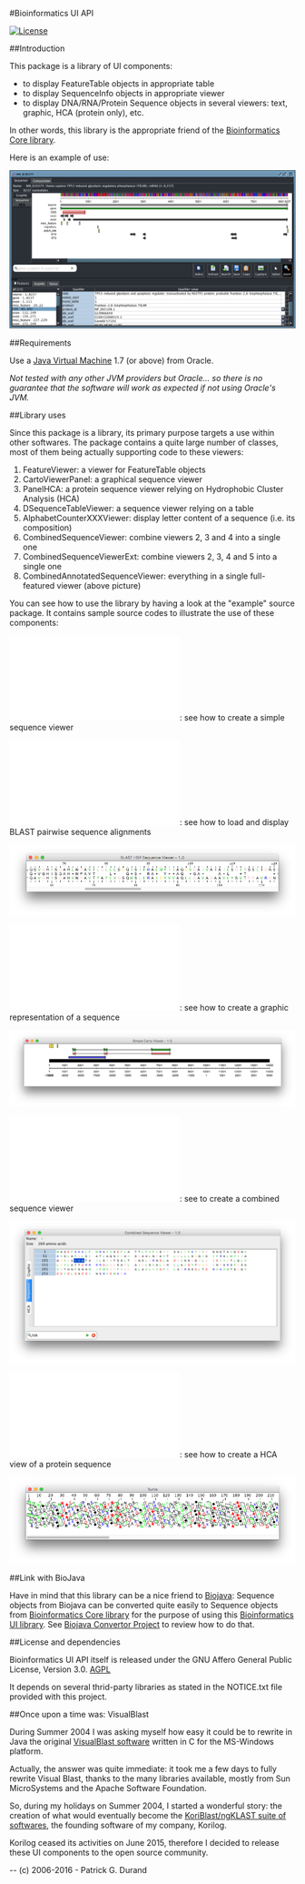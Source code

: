 #Bioinformatics UI API

[![License](https://img.shields.io/badge/license-Affero%20GPL%203.0-blue.svg)](https://www.gnu.org/licenses/agpl-3.0.txt)

##Introduction

This package is a library of UI components:

* to display FeatureTable objects in appropriate table 
* to display SequenceInfo objects in appropriate viewer
* to display DNA/RNA/Protein Sequence objects in several viewers: text, graphic, HCA (protein only), etc.

In other words, this library is the appropriate friend of the [Bioinformatics Core library](https://github.com/pgdurand/Bioinformatics-Core-API).

Here is an example of use:

![DNA Sequence Viewer](doc/bioinformatics-ui-viewer.png)

##Requirements

Use a [Java Virtual Machine](http://www.oracle.com/technetwork/java/javase/downloads/index.html) 1.7 (or above) from Oracle. 

*Not tested with any other JVM providers but Oracle... so there is no guarantee that the software will work as expected if not using Oracle's JVM.*

##Library uses

Since this package is a library, its primary purpose targets a use within other softwares. The package contains a quite large number of classes, most of them being actually supporting code to these viewers:

1. FeatureViewer: a viewer for FeatureTable objects
2. CartoViewerPanel: a graphical sequence viewer
3. PanelHCA: a protein sequence viewer relying on Hydrophobic Cluster Analysis (HCA)
4. DSequenceTableViewer: a sequence viewer relying on a table
5. AlphabetCounterXXXViewer: display letter content of a sequence (i.e. its composition)
6. CombinedSequenceViewer: combine viewers 2, 3 and 4 into a single one
7. CombinedSequenceViewerExt: combine viewers 2, 3, 4 and 5 into a single one
8. CombinedAnnotatedSequenceViewer: everything in a single full-featured viewer (above picture)

You can see how to use the library by having a look at the "example" source package. It contains sample source codes to illustrate the use of these components:

![BasicSequenceViewer](src/example/BasicSequenceViewer.java): see how to create a simple sequence viewer

![HSPSequenceViewer](src/example/HSPSequenceViewer.java): see how to load and display BLAST pairwise sequence alignments

![HSP Viewer](doc/HSPSequenceViewer.png)

![CartoViewerPanelApp](src/example/CartoViewerPanelApp.java): see how to create a graphic representation of a sequence

![Cartographic Viewer](doc/CartoViewer.png)

![CombinedSequenceViewerApp](src/example/CombinedSequenceViewerApp.java): see to create a combined sequence viewer

![Combined Viewer](doc/CombinedSequenceViewer.png)

![HCAViewerApplet](src/example/HCAViewerApplet.java): see how to create a HCA view of a protein sequence

![HCA Viewer](doc/HCAView.png)

##Link with BioJava

Have in mind that this library can be a nice friend to [Biojava](http://biojava.org): Sequence objects from Biojava can be converted quite easily to Sequence objects from [Bioinformatics Core library](https://github.com/pgdurand/Bioinformatics-Core-API) for the purpose of using this [Bioinformatics UI library](https://github.com/pgdurand/Bioinformatics-UI-API). See [Biojava Convertor Project](https://github.com/pgdurand/BiojavaConvertor) to review how to do that.

##License and dependencies

Bioinformatics UI API itself is released under the GNU Affero General Public License, Version 3.0. [AGPL](https://www.gnu.org/licenses/agpl-3.0.txt)

It depends on several thrid-party libraries as stated in the NOTICE.txt file provided with this project.

##Once upon a time was: VisualBlast

During Summer 2004 I was asking myself how easy it could be to rewrite in Java the original [VisualBlast software](http://www.ncbi.nlm.nih.gov/pubmed/9283755) written in C for the MS-Windows platform.

Actually, the answer was quite immediate: it took me a few days to fully rewrite Visual Blast, thanks to the many libraries available, mostly from Sun MicroSystems and the Apache Software Foundation.

So, during my holidays on Summer 2004, I started a wonderful story: the creation of what would eventually become the [KoriBlast/ngKLAST suite of softwares](http://plealog.com/korilog/product-sheets/ngKLAST.pdf), the founding software of my company, Korilog.

Korilog ceased its activities on June 2015, therefore I decided to release these UI components to the open source community. 

--
(c) 2006-2016 - Patrick G. Durand

